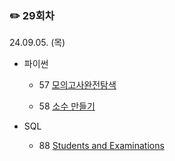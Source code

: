 ### ✏️ 29회차

24.09.05. (목)

- 파이썬

  - 57 [모의고사완전탐색](https://school.programmers.co.kr/learn/courses/30/lessons/42840)
 
  - 58 [소수 만들기](https://school.programmers.co.kr/learn/courses/30/lessons/12977)

- SQL

  - 88 [Students and Examinations](https://leetcode.com/problems/students-and-examinations/)

</br>
